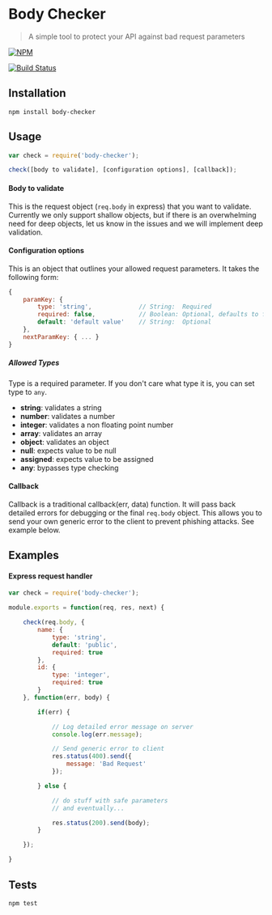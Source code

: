 # Body Checker
> A simple tool to protect your API against bad request parameters

[![NPM](https://nodei.co/npm/body-checker.png?downloads=true&stars=true)](https://nodei.co/npm/body-checker/)

[![Build Status](https://travis-ci.org/luceracloud/body-checker.svg?branch=master)](https://travis-ci.org/luceracloud/body-checker)

## Installation

`npm install body-checker`

## Usage

```javascript
var check = require('body-checker');

check([body to validate], [configuration options], [callback]);
```

#### Body to validate
This is the request object (`req.body` in express) that you want to validate.
Currently we only support shallow objects, but if there is an overwhelming need for deep objects, let us know in the issues and we will implement deep validation.

#### Configuration options
This is an object that outlines your allowed request parameters.  It takes the following form:

```javascript
{
	paramKey: {
		type: 'string',  			// String:  Required
		required: false,	  		// Boolean: Optional, defaults to false
		default: 'default value' 	// String:  Optional
	},
	nextParamKey: { ... }
}
```

##### Allowed Types
Type is a required parameter.  If you don't care what type it is, you can set type to `any`.

- **string**: 	validates a string
- **number**: 	validates a number
- **integer**: 	validates a non floating point number
- **array**: 	validates an array
- **object**: 	validates an object
- **null**: 	expects value to be null
- **assigned**: expects value to be assigned
- **any**:		bypasses type checking

#### Callback
Callback is a traditional callback(err, data) function.  It will pass back detailed errors for debugging or the final `req.body` object.  This allows you to send your own generic error to the client to prevent phishing attacks. See example below.

## Examples

#### Express request handler

```javascript
var check = require('body-checker');

module.exports = function(req, res, next) {

	check(req.body, {
		name: {
			type: 'string',
			default: 'public',
			required: true
		},
		id: {
			type: 'integer',
			required: true
		}
	}, function(err, body) {

		if(err) {

			// Log detailed error message on server
			console.log(err.message);

			// Send generic error to client
			res.status(400).send({
				message: 'Bad Request'
			});

		} else {

			// do stuff with safe parameters
			// and eventually...

			res.status(200).send(body);
		}

	});

}

```

## Tests

`npm test`
